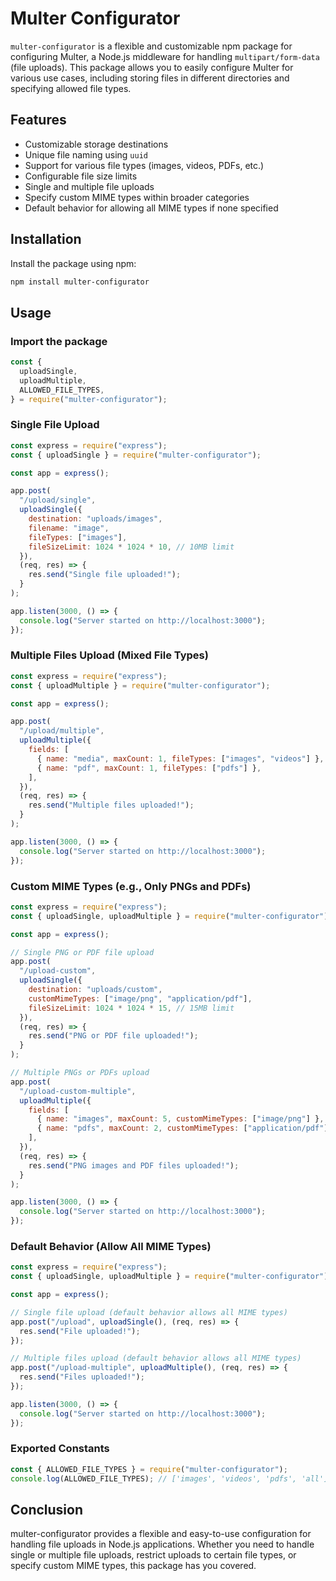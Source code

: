 # Multer Configurator

`multer-configurator` is a flexible and customizable npm package for configuring Multer, a Node.js middleware for handling `multipart/form-data` (file uploads). This package allows you to easily configure Multer for various use cases, including storing files in different directories and specifying allowed file types.

## Features

- Customizable storage destinations
- Unique file naming using `uuid`
- Support for various file types (images, videos, PDFs, etc.)
- Configurable file size limits
- Single and multiple file uploads
- Specify custom MIME types within broader categories
- Default behavior for allowing all MIME types if none specified

## Installation

Install the package using npm:

```bash
npm install multer-configurator
```

## Usage

### Import the package

```javascript
const {
  uploadSingle,
  uploadMultiple,
  ALLOWED_FILE_TYPES,
} = require("multer-configurator");
```

### Single File Upload

```javascript
const express = require("express");
const { uploadSingle } = require("multer-configurator");

const app = express();

app.post(
  "/upload/single",
  uploadSingle({
    destination: "uploads/images",
    filename: "image",
    fileTypes: ["images"],
    fileSizeLimit: 1024 * 1024 * 10, // 10MB limit
  }),
  (req, res) => {
    res.send("Single file uploaded!");
  }
);

app.listen(3000, () => {
  console.log("Server started on http://localhost:3000");
});
```

### Multiple Files Upload (Mixed File Types)

```javascript
const express = require("express");
const { uploadMultiple } = require("multer-configurator");

const app = express();

app.post(
  "/upload/multiple",
  uploadMultiple({
    fields: [
      { name: "media", maxCount: 1, fileTypes: ["images", "videos"] },
      { name: "pdf", maxCount: 1, fileTypes: ["pdfs"] },
    ],
  }),
  (req, res) => {
    res.send("Multiple files uploaded!");
  }
);

app.listen(3000, () => {
  console.log("Server started on http://localhost:3000");
});
```

### Custom MIME Types (e.g., Only PNGs and PDFs)

```javascript
const express = require("express");
const { uploadSingle, uploadMultiple } = require("multer-configurator");

const app = express();

// Single PNG or PDF file upload
app.post(
  "/upload-custom",
  uploadSingle({
    destination: "uploads/custom",
    customMimeTypes: ["image/png", "application/pdf"],
    fileSizeLimit: 1024 * 1024 * 15, // 15MB limit
  }),
  (req, res) => {
    res.send("PNG or PDF file uploaded!");
  }
);

// Multiple PNGs or PDFs upload
app.post(
  "/upload-custom-multiple",
  uploadMultiple({
    fields: [
      { name: "images", maxCount: 5, customMimeTypes: ["image/png"] },
      { name: "pdfs", maxCount: 2, customMimeTypes: ["application/pdf"] },
    ],
  }),
  (req, res) => {
    res.send("PNG images and PDF files uploaded!");
  }
);

app.listen(3000, () => {
  console.log("Server started on http://localhost:3000");
});
```

### Default Behavior (Allow All MIME Types)

```javascript
const express = require("express");
const { uploadSingle, uploadMultiple } = require("multer-configurator");

const app = express();

// Single file upload (default behavior allows all MIME types)
app.post("/upload", uploadSingle(), (req, res) => {
  res.send("File uploaded!");
});

// Multiple files upload (default behavior allows all MIME types)
app.post("/upload-multiple", uploadMultiple(), (req, res) => {
  res.send("Files uploaded!");
});

app.listen(3000, () => {
  console.log("Server started on http://localhost:3000");
});
```

### Exported Constants

```javascript
const { ALLOWED_FILE_TYPES } = require("multer-configurator");
console.log(ALLOWED_FILE_TYPES); // ['images', 'videos', 'pdfs', 'all']
```

## Conclusion

multer-configurator provides a flexible and easy-to-use configuration for handling file uploads in Node.js applications. Whether you need to handle single or multiple file uploads, restrict uploads to certain file types, or specify custom MIME types, this package has you covered.
